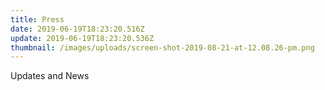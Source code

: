 ```yaml
---
title: Press
date: 2019-06-19T18:23:20.516Z
update: 2019-06-19T18:23:20.536Z
thumbnail: /images/uploads/screen-shot-2019-08-21-at-12.08.26-pm.png
---
```

Updates and News
